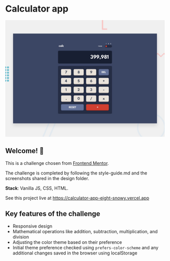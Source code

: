 # Calculator app

![Design preview for the Calculator app coding challenge](./design/desktop-preview.jpg)

## Welcome! 👋

This is a challenge chosen from [Frontend Mentor](https://www.frontendmentor.io/challenges/calculator-app-9lteq5N29).

The challenge is completed by following the style-guide.md and the screenshots shared in the design folder.

**Stack**: Vanilla JS, CSS, HTML.

See this project live at https://calculator-app-eight-snowy.vercel.app

## Key features of the challenge

- Responsive design
- Mathematical operations like addition, subtraction, multiplication, and division
- Adjusting the color theme based on their preference
- Initial theme preference checked using `prefers-color-scheme` and any additional changes saved in the browser using localStorage

